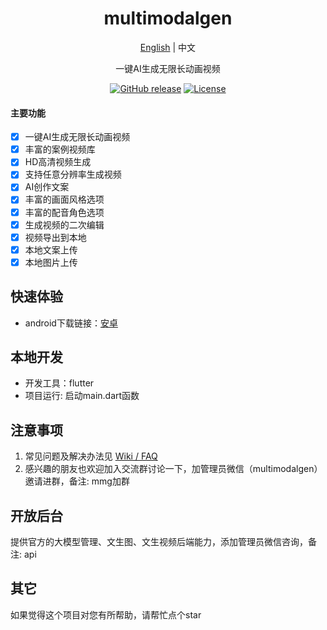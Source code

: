 <div align="center">

<h1 align="center">multimodalgen</h1>

[English](./README_EN.md) | 中文

一键AI生成无限长动画视频

[![GitHub release](https://img.shields.io/static/v1?label=release&message=v0.0.1&color=blue)](https://www.github.com/haozihao/multimodalgen-flutter)
[![License](https://img.shields.io/badge/license-Apache%202-4EB1BA.svg)](https://www.apache.org/licenses/LICENSE-2.0.html)

</div>

#### 主要功能
- [X] 一键AI生成无限长动画视频
- [X] 丰富的案例视频库
- [X] HD高清视频生成
- [X] 支持任意分辨率生成视频
- [X] AI创作文案
- [X] 丰富的画面风格选项
- [X] 丰富的配音角色选项
- [X] 生成视频的二次编辑
- [X] 视频导出到本地
- [X] 本地文案上传
- [X] 本地图片上传

## 快速体验
- android下载链接：[安卓](https://github.com/haozihao/multimodalgen-flutter/releases/download/V0.0.1/multimodalgen-flutter-V0.0.1.apk)

## 本地开发
- 开发工具：flutter
- 项目运行: 启动main.dart函数

## 注意事项

1. 常见问题及解决办法见 [Wiki / FAQ](https://github.com/haozihao/multimodalgen-flutter/wiki/FAQ)
2. 感兴趣的朋友也欢迎加入交流群讨论一下，加管理员微信（multimodalgen）邀请进群，备注: mmg加群


## 开放后台

提供官方的大模型管理、文生图、文生视频后端能力，添加管理员微信咨询，备注: api

## 其它

如果觉得这个项目对您有所帮助，请帮忙点个star



